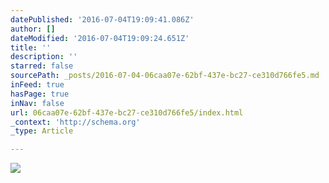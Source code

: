 ```yaml
---
datePublished: '2016-07-04T19:09:41.086Z'
author: []
dateModified: '2016-07-04T19:09:24.651Z'
title: ''
description: ''
starred: false
sourcePath: _posts/2016-07-04-06caa07e-62bf-437e-bc27-ce310d766fe5.md
inFeed: true
hasPage: true
inNav: false
url: 06caa07e-62bf-437e-bc27-ce310d766fe5/index.html
_context: 'http://schema.org'
_type: Article

---
```

![](https://the-grid-user-content.s3-us-west-2.amazonaws.com/85bb7c09-e788-4f2d-a882-279bfacb5d99.jpg)